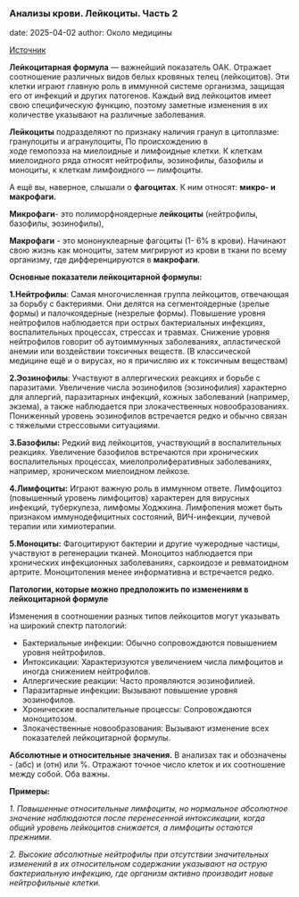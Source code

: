 ### Анализы крови. Лейкоциты. Часть 2

date: 2025-04-02
author: Около медицины

[Источник](https://t.me/sobremedicine/1853)

**Лейкоцитарная формула** —  важнейший показатель ОАК.
Отражает соотношение различных видов белых кровяных телец (лейкоцитов).
Эти клетки играют главную роль в иммунной системе организма, защищая его от инфекций и других патогенов.
Каждый вид лейкоцитов имеет свою специфическую функцию, поэтому заметные изменения в их количестве указывают на различные заболевания.

**Лейкоциты** подразделяют по признаку наличия гранул в цитоплазме: гранулоциты и агранулоциты,
По происхождению в ходе гемопоэза на миелоидные и лимфоидные клетки.
К клеткам миелоидного ряда относят нейтрофилы, эозинофилы, базофилы и моноциты, к клеткам лимфоидного — лимфоциты.

А ещё вы, наверное, слышали о **фагоцитах**.
К ним относят: **микро- и макрофаги.**

**Микрофаги**- это полиморфноядерные **лейкоциты** (нейтрофилы, базофилы, эозинофилы),

**Макрофаги** - это мононуклеарные фагоциты (1- 6% в крови). Начинают свою жизнь как моноциты, затем мигрируют из крови в ткани по всему организму, где дифференцируются в **макрофаги**.

**Основные показатели лейкоцитарной формулы:**

**1.Нейтрофилы**: Самая многочисленная группа лейкоцитов, отвечающая за борьбу с бактериями. Они делятся на сегментоядерные (зрелые формы) и палочкоядерные (незрелые формы).
Повышение уровня нейтрофилов наблюдается при острых бактериальных инфекциях, воспалительных процессах, стрессах и травмах.
Снижение уровня нейтрофилов говорит об аутоиммунных заболеваниях, апластической анемии или воздействии токсичных веществ.
(В классической медицине ещё и о вирусах, но я причисляю их к токсичным веществам)

**2.Эозинофилы**: Участвуют в аллергических реакциях и борьбе с паразитами.
Увеличение числа эозинофилов (эозинофилия) характерно для аллергий, паразитарных инфекций, кожных заболеваний (например, экзема), а также наблюдается при злокачественных новообразованиях.
Пониженный уровень эозинофилов встречается редко и обычно связан с тяжелыми  стрессовыми ситуациями.

**3.Базофилы:** Редкий вид лейкоцитов, участвующий в воспалительных реакциях.
Увеличение базофилов встречаются при хронических воспалительных процессах, миелопролиферативных заболеваниях, например, хроническом миелоидном лейкозе.

**4.Лимфоциты:** Играют важную роль в иммунном ответе.
Лимфоцитоз (повышенный уровень лимфоцитов) характерен для вирусных инфекций, туберкулеза, лимфомы Ходжкина.
Лимфопения может быть признаком иммунодефицитных состояний, ВИЧ-инфекции, лучевой терапии или химиотерапии.

**5.Моноциты:** Фагоцитируют бактерии и другие чужеродные частицы, участвуют в регенерации тканей.
Моноцитоз наблюдается при хронических инфекционных заболеваниях, саркоидозе и ревматоидном артрите.
Моноцитопения менее информативна и встречается редко.

**Патологии, которые можно предположить по изменениям в лейкоцитарной формуле**

Изменения в соотношении разных типов лейкоцитов могут указывать на широкий спектр патологий:

- Бактериальные инфекции: Обычно сопровождаются повышением уровня нейтрофилов.
- Интоксикации: Характеризуются увеличением числа лимфоцитов и иногда снижением нейтрофилов.
- Аллергические реакции: Часто проявляются эозинофилией.
- Паразитарные инфекции: Вызывают повышение уровня эозинофилов.
- Хронические воспалительные процессы: Сопровождаются моноцитозом.
- Злокачественные новообразования: Вызывают изменение всех показателей лейкоцитарной формулы.

**Абсолютные и относительные значения.**
В анализах так и обозначены - (абс) и (отн) или %.
Отражают точное число клеток и их соотношение между собой.
Оба важны.

**Примеры:**

_1. Повышенные относительные лимфоциты, но нормальное абсолютное значение наблюдаются после перенесенной интоксикации, когда общий уровень лейкоцитов снижается, а лимфоциты остаются прежними._

_2. Высокие абсолютные нейтрофилы при отсутствии значительных изменений в их относительном содержании указывают на острую бактериальную инфекцию, где организм активно производит новые нейтрофильные клетки._
